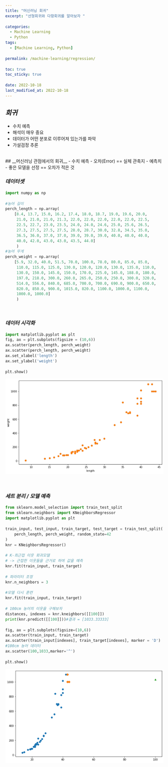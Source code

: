 ```yaml
---
title: "머신러닝 회귀"
excerpt: "선형회귀와 다항회귀를 알아보자 "

categories:
  - Machine Learning
  - Python
tags:
  - [Machine Learning, Python]

permalink: /machine-learning/regression/

toc: true
toc_sticky: true

date: 2022-10-18
last_modified_at: 2022-10-18
---
```

## _회귀_
- 수치 예측
- 해석이 매우 중요
- 데이터가 어떤 분포로 이루어져 있는가를 파악
- 가설검정 추론

<br/>
## __머신러닝 관점에서의 회귀__
- 수치 예측
- 오차(Error) == 실체 관축지 - 예측치
- 좋은 모델을 선정 == 오차가 적은 것
 
<br/>

### _데이터셋_

```python
import numpy as np

#농어 길이
perch_length = np.array(
    [8.4, 13.7, 15.0, 16.2, 17.4, 18.0, 18.7, 19.0, 19.6, 20.0, 
     21.0, 21.0, 21.0, 21.3, 22.0, 22.0, 22.0, 22.0, 22.0, 22.5, 
     22.5, 22.7, 23.0, 23.5, 24.0, 24.0, 24.6, 25.0, 25.6, 26.5, 
     27.3, 27.5, 27.5, 27.5, 28.0, 28.7, 30.0, 32.8, 34.5, 35.0, 
     36.5, 36.0, 37.0, 37.0, 39.0, 39.0, 39.0, 40.0, 40.0, 40.0, 
     40.0, 42.0, 43.0, 43.0, 43.5, 44.0]
     )
#농어 무게
perch_weight = np.array(
    [5.9, 32.0, 40.0, 51.5, 70.0, 100.0, 78.0, 80.0, 85.0, 85.0, 
     110.0, 115.0, 125.0, 130.0, 120.0, 120.0, 130.0, 135.0, 110.0, 
     130.0, 150.0, 145.0, 150.0, 170.0, 225.0, 145.0, 188.0, 180.0, 
     197.0, 218.0, 300.0, 260.0, 265.0, 250.0, 250.0, 300.0, 320.0, 
     514.0, 556.0, 840.0, 685.0, 700.0, 700.0, 690.0, 900.0, 650.0, 
     820.0, 850.0, 900.0, 1015.0, 820.0, 1100.0, 1000.0, 1100.0, 
     1000.0, 1000.0]
     )
```
<br/>

### _데이터 시각화_

```python
import matplotlib.pyplot as plt
fig, ax = plt.subplots(figsize = (10,6))
ax.scatter(perch_length, perch_weight)
ax.scatter(perch_length, perch_weight)
ax.set_xlabel('length')
ax.set_ylabel('weight')

plt.show()
```
![a](/assets/images/posts_img/machine-learning-sec/fish_3.png)

<br/>

### _세트 분리 / 모델 예측_

```python
from sklearn.model_selection import train_test_split
from sklearn.neighbors import KNeighborsRegressor
import matplotlib.pyplot as plt

train_input, test_input, train_target, test_target = train_test_split(
    perch_length, perch_weight, random_state=42
)
knr = KNeighborsRegressor()

# K-최근접 이웃 회귀모델
# -> 근접한 이웃들을 근거로 하여 값을 예측
knr.fit(train_input, train_target)

# 파라미터 조정
knr.n_neighbors = 3

#모델 다시 훈련
knr.fit(train_input, train_target)

# 100cm 농어의 이웃을 구해보자
distances, indexes = knr.kneighbors([[100]])
print(knr.predict([[100]]))#결과 = [1033.33333]

fig, ax = plt.subplots(figsize=(10,6))
ax.scatter(train_input, train_target)
ax.scatter(train_input[indexes], train_target[indexes], marker = 'D')
#100cm 농어 데이터
ax.scatter(100,1033,marker='^')

plt.show()
```
![b](/assets/images/posts_img/machine-learning-sec/fish_4.png)



<br/>

